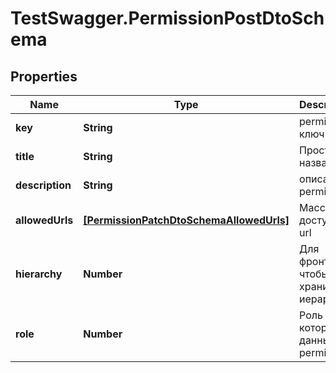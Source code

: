 # TestSwagger.PermissionPostDtoSchema

## Properties

Name | Type | Description | Notes
------------ | ------------- | ------------- | -------------
**key** | **String** | permission ключ | 
**title** | **String** | Простое название | 
**description** | **String** | описание permission | 
**allowedUrls** | [**[PermissionPatchDtoSchemaAllowedUrls]**](PermissionPatchDtoSchemaAllowedUrls.md) | Массив доступных url | 
**hierarchy** | **Number** | Для фронта, чтобы хранить иерархию. | [optional] 
**role** | **Number** | Роль для которого данный permission | 



